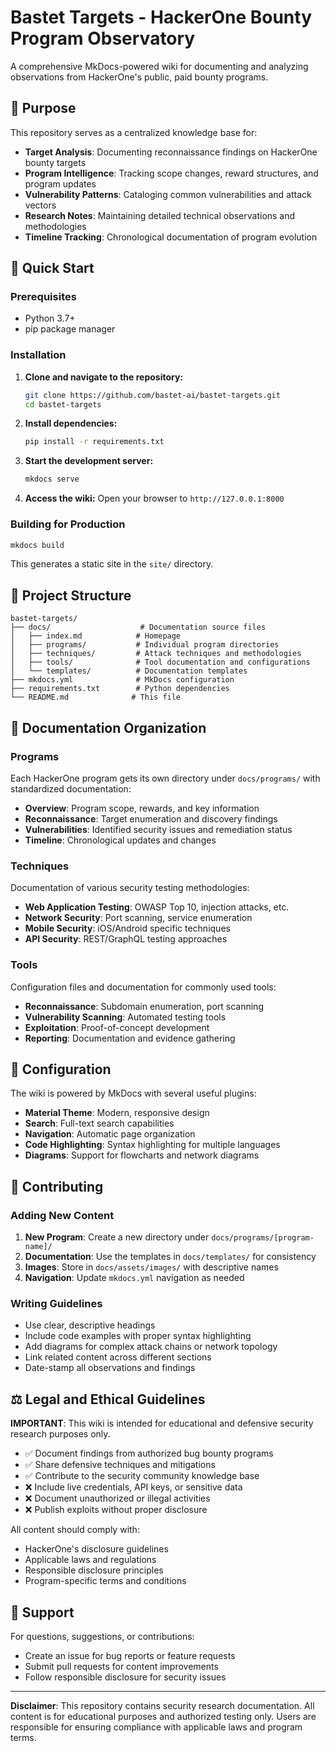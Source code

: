 # Bastet Targets - HackerOne Bounty Program Observatory

A comprehensive MkDocs-powered wiki for documenting and analyzing observations from HackerOne's public, paid bounty programs.

## 🎯 Purpose

This repository serves as a centralized knowledge base for:
- **Target Analysis**: Documenting reconnaissance findings on HackerOne bounty targets
- **Program Intelligence**: Tracking scope changes, reward structures, and program updates
- **Vulnerability Patterns**: Cataloging common vulnerabilities and attack vectors
- **Research Notes**: Maintaining detailed technical observations and methodologies
- **Timeline Tracking**: Chronological documentation of program evolution

## 🚀 Quick Start

### Prerequisites
- Python 3.7+
- pip package manager

### Installation

1. **Clone and navigate to the repository:**
   ```bash
   git clone https://github.com/bastet-ai/bastet-targets.git
   cd bastet-targets
   ```

2. **Install dependencies:**
   ```bash
   pip install -r requirements.txt
   ```

3. **Start the development server:**
   ```bash
   mkdocs serve
   ```

4. **Access the wiki:**
   Open your browser to `http://127.0.0.1:8000`

### Building for Production

```bash
mkdocs build
```

This generates a static site in the `site/` directory.

## 📁 Project Structure

```
bastet-targets/
├── docs/                    # Documentation source files
│   ├── index.md            # Homepage
│   ├── programs/           # Individual program directories
│   ├── techniques/         # Attack techniques and methodologies
│   ├── tools/              # Tool documentation and configurations
│   └── templates/          # Documentation templates
├── mkdocs.yml              # MkDocs configuration
├── requirements.txt        # Python dependencies
└── README.md              # This file
```

## 📖 Documentation Organization

### Programs
Each HackerOne program gets its own directory under `docs/programs/` with standardized documentation:
- **Overview**: Program scope, rewards, and key information
- **Reconnaissance**: Target enumeration and discovery findings
- **Vulnerabilities**: Identified security issues and remediation status
- **Timeline**: Chronological updates and changes

### Techniques
Documentation of various security testing methodologies:
- **Web Application Testing**: OWASP Top 10, injection attacks, etc.
- **Network Security**: Port scanning, service enumeration
- **Mobile Security**: iOS/Android specific techniques
- **API Security**: REST/GraphQL testing approaches

### Tools
Configuration files and documentation for commonly used tools:
- **Reconnaissance**: Subdomain enumeration, port scanning
- **Vulnerability Scanning**: Automated testing tools
- **Exploitation**: Proof-of-concept development
- **Reporting**: Documentation and evidence gathering

## 🔧 Configuration

The wiki is powered by MkDocs with several useful plugins:
- **Material Theme**: Modern, responsive design
- **Search**: Full-text search capabilities
- **Navigation**: Automatic page organization
- **Code Highlighting**: Syntax highlighting for multiple languages
- **Diagrams**: Support for flowcharts and network diagrams

## 📝 Contributing

### Adding New Content

1. **New Program**: Create a new directory under `docs/programs/[program-name]/`
2. **Documentation**: Use the templates in `docs/templates/` for consistency
3. **Images**: Store in `docs/assets/images/` with descriptive names
4. **Navigation**: Update `mkdocs.yml` navigation as needed

### Writing Guidelines

- Use clear, descriptive headings
- Include code examples with proper syntax highlighting
- Add diagrams for complex attack chains or network topology
- Link related content across different sections
- Date-stamp all observations and findings

## ⚖️ Legal and Ethical Guidelines

**IMPORTANT**: This wiki is intended for educational and defensive security research purposes only.

- ✅ Document findings from authorized bug bounty programs
- ✅ Share defensive techniques and mitigations
- ✅ Contribute to the security community knowledge base
- ❌ Include live credentials, API keys, or sensitive data
- ❌ Document unauthorized or illegal activities
- ❌ Publish exploits without proper disclosure

All content should comply with:
- HackerOne's disclosure guidelines
- Applicable laws and regulations
- Responsible disclosure principles
- Program-specific terms and conditions

## 🤝 Support

For questions, suggestions, or contributions:
- Create an issue for bug reports or feature requests
- Submit pull requests for content improvements
- Follow responsible disclosure for security issues

---

**Disclaimer**: This repository contains security research documentation. All content is for educational purposes and authorized testing only. Users are responsible for ensuring compliance with applicable laws and program terms.
